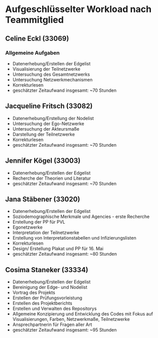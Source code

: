 # Aufgeschlüsselter Workload nach Teammitglied

## Celine Eckl (33069)
### Allgemeine Aufgaben
* Datenerhebung/Erstellen der Edgelist
* Visualisierung der Teilnetzwerke
* Untersuchung des Gesamtnetzwerks
* Untersuchung Netzwerkmechanismen
* Korrekturlesen
* geschätzter Zeitaufwand insgesamt: ~70 Stunden
## Jacqueline Fritsch (33082)
* Datenerhebung/Erstellung der Nodelist
* Untersuchung der Ego-Netzwerke
* Untersuchung der Akteursmaße
* Darstellung der Teilnetzwerke
* Korrekturlesen
* geschätzter Zeitaufwand insgesamt: ~70 Stunden
## Jennifer Kögel (33003)
* Datenerhebung/Erstellen der Edgelist
* Recherche der Theorien und Literatur
* geschätzter Zeitaufwand insgesamt: ~70 Stunden
## Jana Stäbener (33020)
* Datenerhebung/Erstellen der Edgelist
* Soziodemographische Merkmale und Agencies - erste Recherche
* Erstellung der PP für PVL
* Egonetzwerke
* Interpretation der Teilnetzwerke
* Erstellung von Interpretationstabellen und Infizierungslisten
* Korrekturlesen 
* Design/ Erstellung Plakat und PP für 16. Mai
* geschätzter Zeitaufwand insgesamt: ~80 Stunden
## Cosima Staneker (33334)
* Datenerhebung/Erstellen der Edgelist
* Bereinigung der Edge- und Nodelist
* Vortrag des Projekts
* Erstellen der Prüfungsvorleistung
* Erstellen des Projektberichts
* Erstellen und Verwalten des Repositorys
* Allgemeine Konzipierung und Entwicklung des Codes mit Fokus auf Visualisierungen, Farben, Netzwerkmaße, Teilnetzwerke
* Ansprechpartnerin für Fragen aller Art
* geschätzter Zeitaufwand insgesamt: ~95 Stunden
